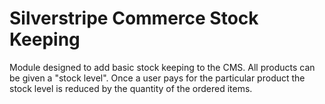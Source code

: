 Silverstripe Commerce Stock Keeping
===================================

Module designed to add basic stock keeping to the CMS. All products can
be given a "stock level". Once a user pays for the particular
product the stock level is reduced by the quantity of the ordered items. 
